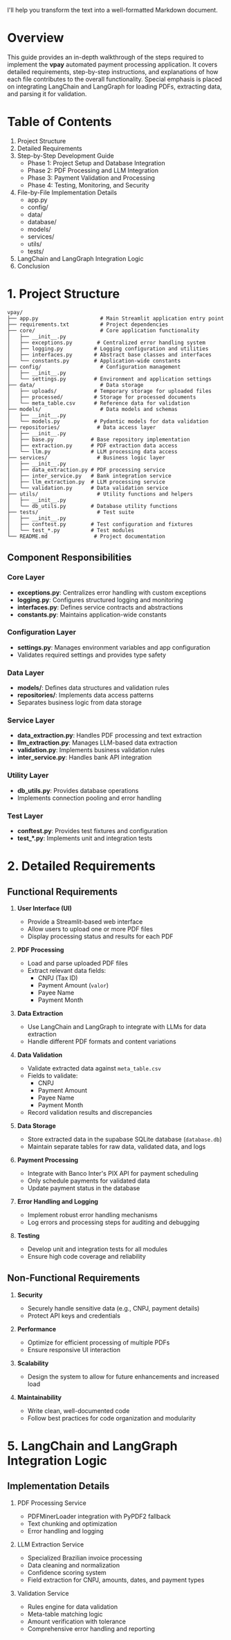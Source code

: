I'll help you transform the text into a well-formatted Markdown document.

# Overview

This guide provides an in-depth walkthrough of the steps required to implement the **vpay** automated payment processing application. It covers detailed requirements, step-by-step instructions, and explanations of how each file contributes to the overall functionality. Special emphasis is placed on integrating LangChain and LangGraph for loading PDFs, extracting data, and parsing it for validation.

# Table of Contents

1. Project Structure
2. Detailed Requirements
3. Step-by-Step Development Guide
   - Phase 1: Project Setup and Database Integration
   - Phase 2: PDF Processing and LLM Integration
   - Phase 3: Payment Validation and Processing
   - Phase 4: Testing, Monitoring, and Security
4. File-by-File Implementation Details
   - app.py
   - config/
   - data/
   - database/
   - models/
   - services/
   - utils/
   - tests/
5. LangChain and LangGraph Integration Logic
6. Conclusion

# 1. Project Structure

```
vpay/
├── app.py                    # Main Streamlit application entry point
├── requirements.txt          # Project dependencies
├── core/                     # Core application functionality
│   ├── __init__.py
│   ├── exceptions.py        # Centralized error handling system
│   ├── logging.py          # Logging configuration and utilities
│   ├── interfaces.py       # Abstract base classes and interfaces
│   └── constants.py        # Application-wide constants
├── config/                   # Configuration management
│   ├── __init__.py
│   └── settings.py         # Environment and application settings
├── data/                     # Data storage
│   ├── uploads/            # Temporary storage for uploaded files
│   ├── processed/          # Storage for processed documents
│   └── meta_table.csv      # Reference data for validation
├── models/                   # Data models and schemas
│   ├── __init__.py
│   └── models.py           # Pydantic models for data validation
├── repositories/            # Data access layer
│   ├── __init__.py
│   ├── base.py            # Base repository implementation
│   ├── extraction.py      # PDF extraction data access
│   └── llm.py             # LLM processing data access
├── services/                # Business logic layer
│   ├── __init__.py
│   ├── data_extraction.py # PDF processing service
│   ├── inter_service.py   # Bank integration service
│   ├── llm_extraction.py  # LLM processing service
│   └── validation.py      # Data validation service
├── utils/                   # Utility functions and helpers
│   ├── __init__.py
│   └── db_utils.py        # Database utility functions
├── tests/                   # Test suite
│   ├── __init__.py
│   ├── conftest.py        # Test configuration and fixtures
│   └── test_*.py          # Test modules
└── README.md               # Project documentation
```

## Component Responsibilities

### Core Layer
- **exceptions.py**: Centralizes error handling with custom exceptions
- **logging.py**: Configures structured logging and monitoring
- **interfaces.py**: Defines service contracts and abstractions
- **constants.py**: Maintains application-wide constants

### Configuration Layer
- **settings.py**: Manages environment variables and app configuration
- Validates required settings and provides type safety

### Data Layer
- **models/**: Defines data structures and validation rules
- **repositories/**: Implements data access patterns
- Separates business logic from data storage

### Service Layer
- **data_extraction.py**: Handles PDF processing and text extraction
- **llm_extraction.py**: Manages LLM-based data extraction
- **validation.py**: Implements business validation rules
- **inter_service.py**: Handles bank API integration

### Utility Layer
- **db_utils.py**: Provides database operations
- Implements connection pooling and error handling

### Test Layer
- **conftest.py**: Provides test fixtures and configuration
- **test_*.py**: Implements unit and integration tests

# 2. Detailed Requirements

## Functional Requirements

1. **User Interface (UI)**
   - Provide a Streamlit-based web interface
   - Allow users to upload one or more PDF files
   - Display processing status and results for each PDF

2. **PDF Processing**
   - Load and parse uploaded PDF files
   - Extract relevant data fields:
     - CNPJ (Tax ID)
     - Payment Amount (`valor`)
     - Payee Name
     - Payment Month

3. **Data Extraction**
   - Use LangChain and LangGraph to integrate with LLMs for data extraction
   - Handle different PDF formats and content variations

4. **Data Validation**
   - Validate extracted data against `meta_table.csv`
   - Fields to validate:
     - CNPJ
     - Payment Amount
     - Payee Name
     - Payment Month
   - Record validation results and discrepancies

5. **Data Storage**
   - Store extracted data in the supabase SQLite database (`database.db`)
   - Maintain separate tables for raw data, validated data, and logs

6. **Payment Processing**
   - Integrate with Banco Inter's PIX API for payment scheduling
   - Only schedule payments for validated data
   - Update payment status in the database

7. **Error Handling and Logging**
   - Implement robust error handling mechanisms
   - Log errors and processing steps for auditing and debugging

8. **Testing**
   - Develop unit and integration tests for all modules
   - Ensure high code coverage and reliability

## Non-Functional Requirements

1. **Security**
   - Securely handle sensitive data (e.g., CNPJ, payment details)
   - Protect API keys and credentials

2. **Performance**
   - Optimize for efficient processing of multiple PDFs
   - Ensure responsive UI interaction

3. **Scalability**
   - Design the system to allow for future enhancements and increased load

4. **Maintainability**
   - Write clean, well-documented code
   - Follow best practices for code organization and modularity

# 5. LangChain and LangGraph Integration Logic

## Implementation Details
1. PDF Processing Service
   - PDFMinerLoader integration with PyPDF2 fallback
   - Text chunking and optimization
   - Error handling and logging

2. LLM Extraction Service
   - Specialized Brazilian invoice processing
   - Data cleaning and normalization
   - Confidence scoring system
   - Field extraction for CNPJ, amounts, dates, and payment types

3. Validation Service
   - Rules engine for data validation
   - Meta-table matching logic
   - Amount verification with tolerance
   - Comprehensive error handling and reporting